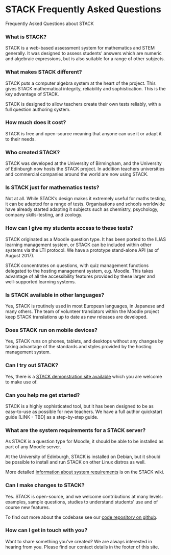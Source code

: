 # STACK Frequently Asked Questions

Frequently Asked Questions about STACK

### What is STACK?

STACK is a web-based assessment system for mathematics and STEM generally. It was designed to assess students' answers which are numeric and algebraic expressions, but is also suitable for a range of other subjects.

### What makes STACK different?

STACK puts a computer algebra system at the heart of the project. This gives STACK mathematical integrity, reliability and sophistication. This is the key advantage of STACK.

STACK is designed to allow teachers create their own tests reliably, with a full question authoring system.

### How much does it cost?

STACK is free and open-source meaning that anyone can use it or adapt it to their needs.

### Who created STACK?

STACK was developed at the University of Birmingham, and the University of Edinburgh now hosts the STACK project. In addition teachers universities and commercial companies around the world are now using STACK.

### Is STACK just for mathematics tests?

Not at all. While STACK’s design makes it extremely useful for maths testing, it can be adapted for a range of tests. Organisations and schools worldwide have already started adapting it subjects such as chemistry, psychology, company skills-testing, and zoology.

### How can I give my students access to these tests?

STACK originated as a Moodle question type. It has been ported to the ILIAS learning management system, or STACK can be included within other systems via the LTI protocol. We have a prototype stand-alone API (as of August 2017).

STACK concentrates on questions, with quiz management functions delegated to the hosting management system, e.g. Moodle. This takes advantage of all the accessibility features provided by these larger and well-supported learning systems.

### Is STACK available in other languages?

Yes, STACK is routinely used in most European languages, in Japanese and many others. The team of volunteer translators within the Moodle project keep STACK translations up to date as new releases are developed.

### Does STACK run on mobile devices?

Yes, STACK runs on phones, tablets, and desktops without any changes by taking advantage of the standards and styles provided by the hosting management system.

### Can I try out STACK?

Yes, there is a [STACK demonstration site available](https://www.ed.ac.uk/maths/stack/demo) which you are welcome to make use of.

### Can you help me get started?

STACK is a highly sophisticated tool, but it has been designed to be as easy-to-use as possible for new teachers. We have a full author quickstart guide [LINK - TBD] as a step-by-step guide.

### What are the system requirements for a STACK server?

As STACK is a question type for Moodle, it should be able to be installed as part of any Moodle server.

At the University of Edinburgh, STACK is installed on Debian, but it should be possible to install and run STACK on other Linux distros as well.

More detailed [information about system requirements](https://www.wiki.ed.ac.uk/display/STACK/STACK+system+requirements) is on the STACK wiki.

### Can I make changes to STACK?

Yes. STACK is open-source, and we welcome contributions at many levels: examples, sample questions, studies to understand students' use and of course new features.

To find out more about the codebase see our [code repository on github](https://github.com/maths/moodle-qtype_stack).

### How can I get in touch with you?

Want to share something you've created? We are always interested in hearing from you. Please find our contact details in the footer of this site.
